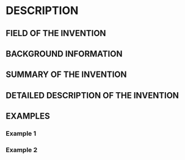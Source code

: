 # DESCRIPTION

## FIELD OF THE INVENTION

## BACKGROUND INFORMATION

## SUMMARY OF THE INVENTION

## DETAILED DESCRIPTION OF THE INVENTION

## EXAMPLES

### Example 1

### Example 2

